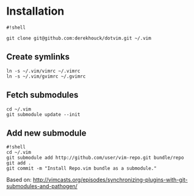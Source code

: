 # Installation

```
#!shell

git clone git@github.com:derekhouck/dotvim.git ~/.vim
```

## Create symlinks

    ln -s ~/.vim/vimrc ~/.vimrc
    ln -s ~/.vim/gvimrc ~/.gvimrc

## Fetch submodules

    cd ~/.vim
    git submodule update --init

## Add new submodule

```
#!shell
cd ~/.vim
git submodule add http://github.com/user/vim-repo.git bundle/repo
git add .
git commit -m "Install Repo.vim bundle as a submodule."
```

Based on: http://vimcasts.org/episodes/synchronizing-plugins-with-git-submodules-and-pathogen/
